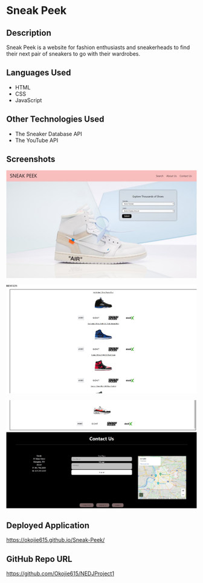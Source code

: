 # Sneak Peek

## Description
Sneak Peek is a website for fashion enthusiasts and sneakerheads to find their next pair of sneakers to go with their wardrobes.

## Languages Used
* HTML
* CSS
* JavaScript

## Other Technologies Used
* The Sneaker Database API
* The YouTube API

## Screenshots
![Landing Page](/assets/images/SPScreenshot1.jpg)

![Results](/assets/images/SPScreenshot2.jpg)

![Contact](/assets/images/SPScreenshot3.jpg)

## Deployed Application
https://okojie615.github.io/Sneak-Peek/

## GitHub Repo URL
https://github.com/Okojie615/NEDJProject1

